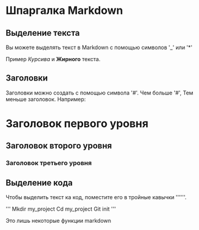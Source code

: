 # Шпаргалка Markdown

## Выделение текста

Вы можете выделять текст в Markdown с помощью символов '_' или '*'

Пример _Курсива_ и **Жирного** текста.

## Заголовки

Заголовки можно создать с помощью символа '#'. Чем больше '#', Тем меньше заголовок. Например:

# Заголовок первого уровня
## Заголовок второго уровня
### Заголовок третьего уровня

## Выделение кода 

Чтобы выделить текст ка код, поместите его в тройные кавычки ''''''.

'''
Mkdir my_project
Cd my_project
Git init
'''

Это лишь некоторые функции markdown